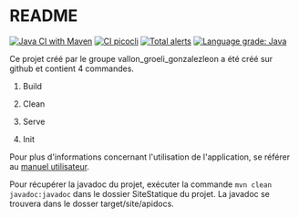 # README

[![Java CI with Maven](https://github.com/gen-classroom/projet-vallon_groeli_gonzalezleon/actions/workflows/maven.yml/badge.svg)](https://github.com/gen-classroom/projet-vallon_groeli_gonzalezleon/actions/workflows/maven.yml) [![CI picocli](https://github.com/gen-classroom/projet-vallon_groeli_gonzalezleon/actions/workflows/commandLineTests.yml/badge.svg)](https://github.com/gen-classroom/projet-vallon_groeli_gonzalezleon/actions/workflows/commandLineTests.yml) [![Total alerts](https://img.shields.io/lgtm/alerts/g/gen-classroom/projet-vallon_groeli_gonzalezleon.svg?logo=lgtm&logoWidth=18)](https://lgtm.com/projects/g/gen-classroom/projet-vallon_groeli_gonzalezleon/alerts/) [![Language grade: Java](https://img.shields.io/lgtm/grade/java/g/gen-classroom/projet-vallon_groeli_gonzalezleon.svg?logo=lgtm&logoWidth=18)](https://lgtm.com/projects/g/gen-classroom/projet-vallon_groeli_gonzalezleon/context:java)

Ce projet créé par le groupe vallon_groeli_gonzalezleon a été créé sur github et contient 4 commandes.

1. Build

2. Clean

3. Serve 

4. Init

Pour plus d'informations concernant l'utilisation de l'application, se référer au [manuel utilisateur](Manuel_utilisateur.md). 

Pour récupérer la javadoc du projet, exécuter la commande `mvn clean javadoc:javadoc` dans le dossier SiteStatique du projet. La javadoc se trouvera dans le dosser target/site/apidocs. 
